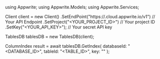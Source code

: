 using Appwrite;
using Appwrite.Models;
using Appwrite.Services;

Client client = new Client()
    .SetEndPoint("https://<REGION>.cloud.appwrite.io/v1") // Your API Endpoint
    .SetProject("<YOUR_PROJECT_ID>") // Your project ID
    .SetKey("<YOUR_API_KEY>"); // Your secret API key

TablesDB tablesDB = new TablesDB(client);

ColumnIndex result = await tablesDB.GetIndex(
    databaseId: "<DATABASE_ID>",
    tableId: "<TABLE_ID>",
    key: ""
);